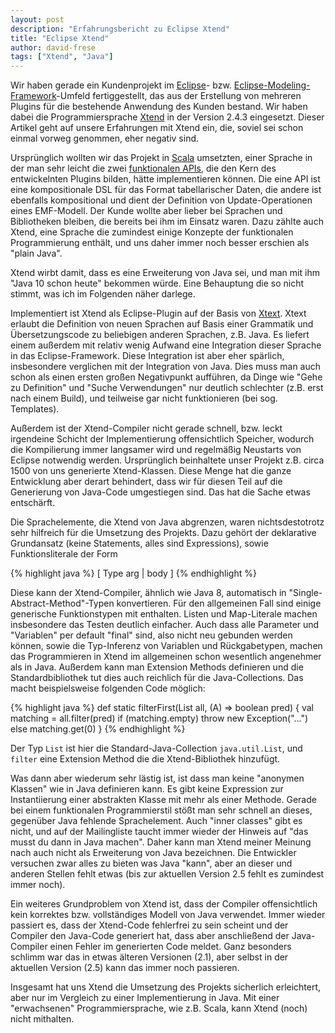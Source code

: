 ```yaml
---
layout: post
description: "Erfahrungsbericht zu Eclipse Xtend"
title: "Eclipse Xtend"
author: david-frese
tags: ["Xtend", "Java"]
---
```


Wir haben gerade ein Kundenprojekt im [Eclipse](http://eclipse.org/)-
bzw.
[Eclipse-Modeling-Framework](http://www.eclipse.org/modeling/emf/)-Umfeld
fertiggestellt, das aus der Erstellung von mehreren Plugins für die
bestehende Anwendung des Kunden bestand. Wir haben dabei die
Programmiersprache [Xtend](https://www.eclipse.org/xtend/) in der
Version 2.4.3 eingesetzt. Dieser Artikel geht auf unsere Erfahrungen
mit Xtend ein, die, soviel sei schon einmal vorweg genommen, eher
negativ sind.

<!-- more start -->

Ursprünglich wollten wir das Projekt in
[Scala](http://www.scala-lang.org/) umsetzten, einer Sprache in der
man sehr leicht die zwei [funktionalen
APIs](/2013/06/13/funktionale-api-jasper.html), die den Kern des
entwickelnten Plugins bilden, hätte implementieren können. Die eine
API ist eine kompositionale DSL für das Format tabellarischer Daten,
die andere ist ebenfalls kompositional und dient der Definition von
Update-Operationen eines EMF-Modell. Der Kunde wollte aber lieber bei
Sprachen und Bibliotheken bleiben, die bereits bei ihm im Einsatz
waren. Dazu zählte auch Xtend, eine Sprache die zumindest einige
Konzepte der funktionalen Programmierung enthält, und uns daher immer
noch besser erschien als "plain Java".

Xtend wirbt damit, dass es eine Erweiterung von Java sei, und man mit
ihm "Java 10 schon heute" bekommen würde. Eine Behauptung die so nicht
stimmt, was ich im Folgenden näher darlege.

Implementiert ist Xtend als Eclipse-Plugin auf der Basis von
[Xtext](http://www.eclipse.org/Xtext/). Xtext erlaubt die Definition
von neuen Sprachen auf Basis einer Grammatik und Übersetzungscode zu
beliebigen anderen Sprachen, z.B. Java. Es liefert einem außerdem mit
relativ wenig Aufwand eine Integration dieser Sprache in das
Eclipse-Framework. Diese Integration ist aber eher spärlich,
insbesondere verglichen mit der Integration von Java. Dies muss man
auch schon als einen ersten großen Negativpunkt aufführen, da Dinge
wie "Gehe zu Definition" und "Suche Verwendungen" nur deutlich
schlechter (z.B. erst nach einem Build), und teilweise gar nicht
funktionieren (bei sog. Templates).

Außerdem ist der Xtend-Compiler nicht gerade schnell, bzw. leckt
irgendeine Schicht der Implementierung offensichtlich Speicher,
wodurch die Kompilierung immer langsamer wird und regelmäßig Neustarts
von Eclipse notwendig werden. Ursprünglich beinhaltete unser Projekt
z.B. circa 1500 von uns generierte Xtend-Klassen. Diese Menge hat die
ganze Entwicklung aber derart behindert, dass wir für diesen Teil auf
die Generierung von Java-Code umgestiegen sind. Das hat die Sache
etwas entschärft.

Die Sprachelemente, die Xtend von Java abgrenzen, waren
nichtsdestotrotz sehr hilfreich für die Umsetzung des Projekts. Dazu
gehört der deklarative Grundansatz (keine Statements, alles sind
Expressions), sowie Funktionsliterale der Form

{% highlight java %}
[ Type arg | body ]
{% endhighlight %}

Diese kann der Xtend-Compiler, ähnlich wie Java 8, automatisch in
"Single-Abstract-Method"-Typen konvertieren. Für den allgemeinen Fall
sind einige generische Funktionstypen mit enthalten. Listen und
Map-Literale machen insbesondere das Testen deutlich einfacher. Auch
dass alle Parameter und "Variablen" per default "final" sind, also
nicht neu gebunden werden können, sowie die Typ-Inferenz von Variablen
und Rückgabetypen, machen das Programmieren in Xtend im allgemeinen
schon wesentlich angenehmer als in Java. Außerdem kann man Extension
Methods definieren und die Standardbibliothek tut dies auch reichlich
für die Java-Collections. Das macht beispielsweise folgenden Code
möglich:

{% highlight java %}
def static <A> filterFirst(List<A> all, (A) => boolean pred) {
  val matching = all.filter(pred)
  if (matching.empty)
    throw new Exception("...")
  else
    matching.get(0)
}
{% endhighlight %}

Der Typ `List` ist hier die Standard-Java-Collection `java.util.List`,
und `filter` eine Extension Method die die Xtend-Bibliothek hinzufügt.

Was dann aber wiederum sehr lästig ist, ist dass man keine "anonymen
Klassen" wie in Java definieren kann. Es gibt keine Expression zur
Instantiierung einer abstrakten Klasse mit mehr als einer Methode.
Gerade bei einem funktionalen Programmierstil stößt man sehr schnell
an dieses, gegenüber Java fehlende Sprachelement. Auch "inner classes"
gibt es nicht, und auf der Mailingliste taucht immer wieder der
Hinweis auf "das musst du dann in Java machen". Daher kann man Xtend
meiner Meinung nach auch nicht als Erweiterung von Java bezeichnen.
Die Entwickler versuchen zwar alles zu bieten was Java "kann", aber an
dieser und anderen Stellen fehlt etwas (bis zur aktuellen Version 2.5
fehlt es zumindest immer noch).

Ein weiteres Grundproblem von Xtend ist, dass der Compiler
offensichtlich kein korrektes bzw. vollständiges Modell von Java
verwendet. Immer wieder passiert es, dass der Xtend-Code fehlerfrei zu
sein scheint und der Compiler den Java-Code generiert hat, dass aber
anschließend der Java-Compiler einen Fehler im generierten Code
meldet. Ganz besonders schlimm war das in etwas älteren Versionen
(2.1), aber selbst in der aktuellen Version (2.5) kann das immer
noch passieren.

Insgesamt hat uns Xtend die Umsetzung des Projekts sicherlich
erleichtert, aber nur im Vergleich zu einer Implementierung in Java.
Mit einer "erwachsenen" Programmiersprache, wie z.B. Scala, kann Xtend
(noch) nicht mithalten.
